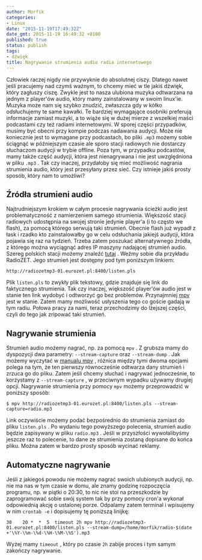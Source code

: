 ```yaml
---
author: Morfik
categories:
- Linux
date: "2015-11-19T17:49:32Z"
date_gmt: 2015-11-19 16:49:32 +0100
published: true
status: publish
tags:
- dźwięk
title: Nagrywanie strumienia audio radia internetowego
---
```


Człowiek raczej nigdy nie przywyknie do absolutnej ciszy. Dlatego nawet jeśli pracujemy nad czymś
ważnym, to chcemy mieć w tle jakiś dźwięk, który zagłuszy ciszę. Zwykle jest to nasza ulubiona
muzyka odtwarzana na jednym z player'ów audio, który mamy zainstalowany w swoim linux'ie. Muzyka
może nam się szybko znudzić, zwłaszcza gdy w kółko odsłuchujemy te same kawałki. Te bardziej
wymagające osobniki preferują informacje zamiast muzyki, a to wiąże się w dużej mierze z wszelkiej
maści podcastami czy też radiami internetowymi. W sporej części przypadków, musimy być obecni przy
kompie podczas nadawania audycji. Może nie koniecznie jest to wymagane przy podcastach, bo pliki
`.mp3` możemy sobie ściągnąć w późniejszym czasie ale sporo stacji radiowych nie dostarczy
słuchaczom audycji w trybie offline. Poza tym, w przypadku podcastów, mamy także część audycji,
która jest nienagrywana i nie jest uwzględniona w pliku `.mp3` . Tak czy inaczej, przydałoby się
mieć możliwość nagrania strumienia audio, który jest przesyłany przez sieć. Czy istnieje jakiś
prosty sposób, który nam to umożliwi?

<!--more-->
## Źródła strumieni audio

Najtrudniejszym krokiem w całym procesie nagrywania ścieżki audio jest problematyczność z
namierzeniem samego strumienia. Większość stacji radiowych udostępnia na swojej stronie jedynie
player'a (i to często we flash), za pomocą którego serwują taki strumień. Obecnie flash już wypadł z
łask i rzadko kto zainstalowałby go w celu odsłuchania jakiejś audycji, która pojawia się raz na
tydzień. Trzeba zatem poszukać alternatywnego źródła, z którego można wyciągnąć adres IP maszyny
nadającej strumień audio. Szereg polskich stacji możemy znaleźć [tutaj](http://radiomap.eu/pl/) .
Weźmy sobie dla przykładu RadioZET. Jego strumień jest dostępny pod tym poniższym linkiem:

    http://radiozetmp3-01.eurozet.pl:8400/listen.pls

Plik `listen.pls` to zwykły plik tekstowy, gdzie znajduje się link do faktycznego strumienia. Tak
czy inaczej, większość player'ów audio jest w stanie ten link wydobyć i odtworzyć go bez problemów.
Przynajmniej [mpv](https://mpv.io/installation/) jest w stanie. Zatem mamy możliwość usłyszenia tego
co goście gadają w tym radiu. Połowa pracy za nami, teraz przechodzimy do lżejszej części, czyli do
tego jak zripować taki strumień.

## Nagrywanie strumienia

Strumień audio możemy nagrać, np. za pomocą `mpv` . Z grubsza mamy do dyspozycji dwa parametry:
`--stream-capture` oraz `--stream-dump` . Jak możemy wyczytać w [manualu
mpv](https://mpv.io/manual/stable/) , różnica między tymi dwoma opcjami polega na tym, że ten
pierwszy równocześnie odtwarza dany strumień i zrzuca go do pliku. Zatem jeśli chcemy słuchać i
nagrywać jednocześnie, to korzystamy z `--stream-capture` , w przeciwnym wypadku używamy drugiej
opcji. Nagrywanie strumienia przy pomocy `mpv` możemy przeprowadzić w poniższy sposób:

    $ mpv http://radiozetmp3-01.eurozet.pl:8400/listen.pls --stream-capture=radio.mp3

Link oczywiście możemy podać bezpośrednio do strumienia zamiast do pliku `listen.pls` . Po wydaniu
tego powyższego polecenia, strumień audio będzie zapisywany w pliku `radio.mp3` . Jeśli w
przyszłości wywołalibyśmy jeszcze raz to polecenie, to dane ze strumienia zostaną dopisane do
końca pliku. Można zatem w bardzo prosty sposób wycinać reklamy.

## Automatyczne nagrywanie

Jeśli z jakiegoś powodu nie możemy nagrać swoich ulubionych audycji, np. nie ma nas w tym czasie w
domu, ale znamy godzinę rozpoczęcia programu, np. w piątki o 20:30, to nic nie stoi na przeszkodzie
by zaprogramować sobie swój system tak by przy pomocy cron'a wykonał odpowiednią akcję o ustalonej
porze. Odpalamy zatem terminal i wpisujemy w nim `crontab -e` i dopisujemy tę poniższą
    linijkę:

    30    20 *  *  5  timeout 2h mpv http://radiozetmp3-01.eurozet.pl:8400/listen.pls --stream-dump=/home/morfik/radio-$(date +'\%Y-\%m-\%d-\%H-\%M-\%S').mp3

Wyżej mamy `timeout` , który po czasie `2h` zabije proces i tym samym zakończy nagrywanie.
